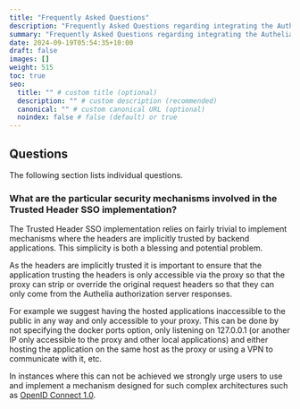 ```yaml
---
title: "Frequently Asked Questions"
description: "Frequently Asked Questions regarding integrating the Authelia Trusted Header SSO implementation with applications"
summary: "Frequently Asked Questions regarding integrating the Authelia Trusted Header SSO implementation with applications."
date: 2024-09-19T05:54:35+10:00
draft: false
images: []
weight: 515
toc: true
seo:
  title: "" # custom title (optional)
  description: "" # custom description (recommended)
  canonical: "" # custom canonical URL (optional)
  noindex: false # false (default) or true
---
```


## Questions

The following section lists individual questions.

### What are the particular security mechanisms involved in the Trusted Header SSO implementation?

The Trusted Header SSO implementation relies on fairly trivial to implement mechanisms where the headers are implicitly
trusted by backend applications. This simplicity is both a blessing and potential problem.

As the headers are implicitly trusted it is important to ensure that the application trusting the headers is only
accessible via the proxy so that the proxy can strip or override the original request headers so that they can only
come from the Authelia authorization server responses.

For example we suggest having the hosted applications inaccessible to the public in any way and only accessible to your
proxy. This can be done by not specifying the docker ports option, only listening on 127.0.0.1 (or another IP only
accessible to the proxy and other local applications) and either hosting the application on the same host as the proxy
or using a VPN to communicate with it, etc.

In instances where this can not be achieved we strongly urge users to use and implement a mechanism designed for such
complex architectures such as [OpenID Connect 1.0](../openid-connect/introduction.md).
